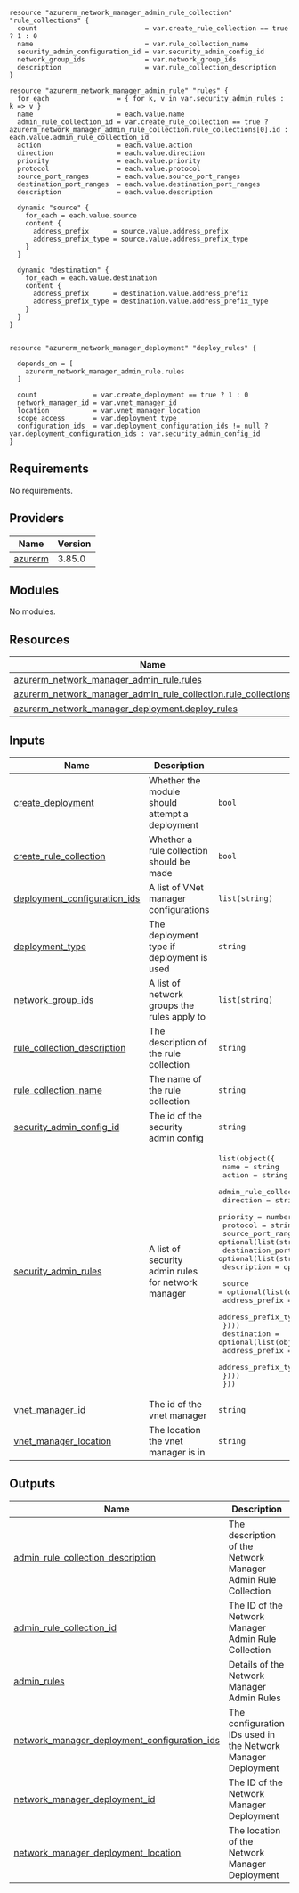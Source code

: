 ```hcl
resource "azurerm_network_manager_admin_rule_collection" "rule_collections" {
  count                           = var.create_rule_collection == true ? 1 : 0
  name                            = var.rule_collection_name
  security_admin_configuration_id = var.security_admin_config_id
  network_group_ids               = var.network_group_ids
  description                     = var.rule_collection_description
}

resource "azurerm_network_manager_admin_rule" "rules" {
  for_each                 = { for k, v in var.security_admin_rules : k => v }
  name                     = each.value.name
  admin_rule_collection_id = var.create_rule_collection == true ? azurerm_network_manager_admin_rule_collection.rule_collections[0].id : each.value.admin_rule_collection_id
  action                   = each.value.action
  direction                = each.value.direction
  priority                 = each.value.priority
  protocol                 = each.value.protocol
  source_port_ranges       = each.value.source_port_ranges
  destination_port_ranges  = each.value.destination_port_ranges
  description              = each.value.description

  dynamic "source" {
    for_each = each.value.source
    content {
      address_prefix      = source.value.address_prefix
      address_prefix_type = source.value.address_prefix_type
    }
  }

  dynamic "destination" {
    for_each = each.value.destination
    content {
      address_prefix      = destination.value.address_prefix
      address_prefix_type = destination.value.address_prefix_type
    }
  }
}


resource "azurerm_network_manager_deployment" "deploy_rules" {

  depends_on = [
    azurerm_network_manager_admin_rule.rules
  ]

  count              = var.create_deployment == true ? 1 : 0
  network_manager_id = var.vnet_manager_id
  location           = var.vnet_manager_location
  scope_access       = var.deployment_type
  configuration_ids  = var.deployment_configuration_ids != null ? var.deployment_configuration_ids : var.security_admin_config_id
}
```
## Requirements

No requirements.

## Providers

| Name | Version |
|------|---------|
| <a name="provider_azurerm"></a> [azurerm](#provider\_azurerm) | 3.85.0 |

## Modules

No modules.

## Resources

| Name | Type |
|------|------|
| [azurerm_network_manager_admin_rule.rules](https://registry.terraform.io/providers/hashicorp/azurerm/latest/docs/resources/network_manager_admin_rule) | resource |
| [azurerm_network_manager_admin_rule_collection.rule_collections](https://registry.terraform.io/providers/hashicorp/azurerm/latest/docs/resources/network_manager_admin_rule_collection) | resource |
| [azurerm_network_manager_deployment.deploy_rules](https://registry.terraform.io/providers/hashicorp/azurerm/latest/docs/resources/network_manager_deployment) | resource |

## Inputs

| Name | Description | Type | Default | Required |
|------|-------------|------|---------|:--------:|
| <a name="input_create_deployment"></a> [create\_deployment](#input\_create\_deployment) | Whether the module should attempt a deployment | `bool` | `false` | no |
| <a name="input_create_rule_collection"></a> [create\_rule\_collection](#input\_create\_rule\_collection) | Whether a rule collection should be made | `bool` | `true` | no |
| <a name="input_deployment_configuration_ids"></a> [deployment\_configuration\_ids](#input\_deployment\_configuration\_ids) | A list of VNet manager configurations | `list(string)` | `[]` | no |
| <a name="input_deployment_type"></a> [deployment\_type](#input\_deployment\_type) | The deployment type if deployment is used | `string` | `null` | no |
| <a name="input_network_group_ids"></a> [network\_group\_ids](#input\_network\_group\_ids) | A list of network groups the rules apply to | `list(string)` | `[]` | no |
| <a name="input_rule_collection_description"></a> [rule\_collection\_description](#input\_rule\_collection\_description) | The description of the rule collection | `string` | `null` | no |
| <a name="input_rule_collection_name"></a> [rule\_collection\_name](#input\_rule\_collection\_name) | The name of the rule collection | `string` | `null` | no |
| <a name="input_security_admin_config_id"></a> [security\_admin\_config\_id](#input\_security\_admin\_config\_id) | The id of the security admin config | `string` | `null` | no |
| <a name="input_security_admin_rules"></a> [security\_admin\_rules](#input\_security\_admin\_rules) | A list of security admin rules for network manager | <pre>list(object({<br>    name                     = string<br>    action                   = string<br>    admin_rule_collection_id = optional(string)<br>    direction                = string<br>    priority                 = number<br>    protocol                 = string<br>    source_port_ranges       = optional(list(string))<br>    destination_port_ranges  = optional(list(string))<br>    description              = optional(string)<br><br>    source = optional(list(object({<br>      address_prefix      = string<br>      address_prefix_type = string<br>    })))<br>    destination = optional(list(object({<br>      address_prefix      = string<br>      address_prefix_type = string<br>    })))<br>  }))</pre> | n/a | yes |
| <a name="input_vnet_manager_id"></a> [vnet\_manager\_id](#input\_vnet\_manager\_id) | The id of the vnet manager | `string` | `null` | no |
| <a name="input_vnet_manager_location"></a> [vnet\_manager\_location](#input\_vnet\_manager\_location) | The location the vnet manager is in | `string` | `null` | no |

## Outputs

| Name | Description |
|------|-------------|
| <a name="output_admin_rule_collection_description"></a> [admin\_rule\_collection\_description](#output\_admin\_rule\_collection\_description) | The description of the Network Manager Admin Rule Collection |
| <a name="output_admin_rule_collection_id"></a> [admin\_rule\_collection\_id](#output\_admin\_rule\_collection\_id) | The ID of the Network Manager Admin Rule Collection |
| <a name="output_admin_rules"></a> [admin\_rules](#output\_admin\_rules) | Details of the Network Manager Admin Rules |
| <a name="output_network_manager_deployment_configuration_ids"></a> [network\_manager\_deployment\_configuration\_ids](#output\_network\_manager\_deployment\_configuration\_ids) | The configuration IDs used in the Network Manager Deployment |
| <a name="output_network_manager_deployment_id"></a> [network\_manager\_deployment\_id](#output\_network\_manager\_deployment\_id) | The ID of the Network Manager Deployment |
| <a name="output_network_manager_deployment_location"></a> [network\_manager\_deployment\_location](#output\_network\_manager\_deployment\_location) | The location of the Network Manager Deployment |
